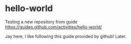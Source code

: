 # hello-world
Testing a new repository from guide https://guides.github.com/activities/hello-world/

Jay here, I like following this guide provided by github!
Later.
